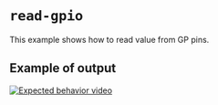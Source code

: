 # `read-gpio`
This example shows how to read value from GP pins.

## Example of output
[![Expected behavior video](https://img.youtube.com/vi/HsM7mFSbnTc/0.jpg)](https://www.youtube.com/watch?v=HsM7mFSbnTc)